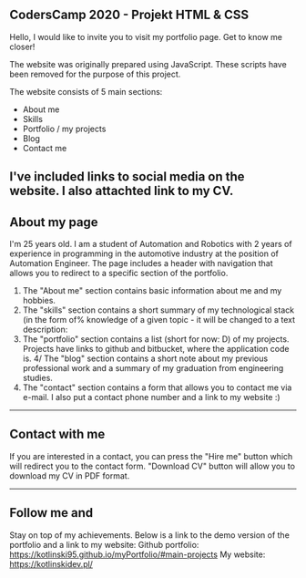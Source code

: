 ## CodersCamp 2020 - Projekt HTML & CSS

Hello, I would like to invite you to visit my portfolio page. Get to know me closer!

The website was originally prepared using JavaScript. These scripts have been removed for the purpose of this project.

The website consists of 5 main sections:
  - About me
  - Skills
  - Portfolio / my projects
  - Blog
  - Contact me
  
I've included links to social media on the website. I also attachted link to my CV.
---

## About my page

I'm 25 years old. I am a student of Automation and Robotics with 2 years of experience in programming in the automotive industry at the position of Automation Engineer.
The page includes a header with navigation that allows you to redirect to a specific section of the portfolio.

1. The "About me" section contains basic information about me and my hobbies.
2. The "skills" section contains a short summary of my technological stack (in the form of% knowledge of a given topic - it will be changed to a text description:
3. The "portfolio" section contains a list (short for now: D) of my projects. Projects have links to github and bitbucket, where the application code is.
4/ The "blog" section contains a short note about my previous professional work and a summary of my graduation from engineering studies.
5. The "contact" section contains a form that allows you to contact me via e-mail. I also put a contact phone number and a link to my website :)

---
## Contact with me

If you are interested in a contact, you can press the "Hire me" button which will redirect you to the contact form.
"Download CV" button will allow you to download my CV in PDF format.

---
## Follow me and 

Stay on top of my achievements. Below is a link to the demo version of the portfolio and a link to my website:
Github portfolio:
https://kotlinski95.github.io/myPortfolio/#main-projects
My website:
https://kotlinskidev.pl/
